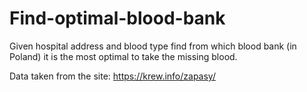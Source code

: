 # Find-optimal-blood-bank
Given hospital address and blood type find from which blood bank (in Poland) it is the most optimal to take the missing blood.

Data taken from the site: https://krew.info/zapasy/
